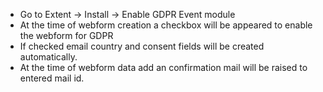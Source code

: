* Go to Extent -> Install -> Enable GDPR Event module
* At the time of webform creation a checkbox will be appeared to enable the webform for GDPR
* If checked email country and consent fields will be created automatically.
* At the time of webform data add an confirmation mail will be raised to entered mail id.
